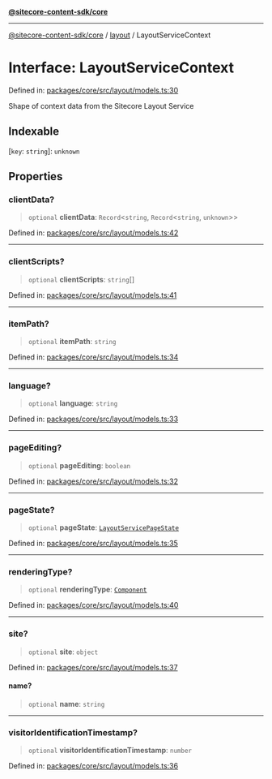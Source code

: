 [**@sitecore-content-sdk/core**](../../README.md)

***

[@sitecore-content-sdk/core](../../README.md) / [layout](../README.md) / LayoutServiceContext

# Interface: LayoutServiceContext

Defined in: [packages/core/src/layout/models.ts:30](https://github.com/Sitecore/xmc-jss-dev/blob/4e954baaff703857abef880e6218bead13dfe25d/packages/core/src/layout/models.ts#L30)

Shape of context data from the Sitecore Layout Service

## Indexable

\[`key`: `string`\]: `unknown`

## Properties

### clientData?

> `optional` **clientData**: `Record`\<`string`, `Record`\<`string`, `unknown`\>\>

Defined in: [packages/core/src/layout/models.ts:42](https://github.com/Sitecore/xmc-jss-dev/blob/4e954baaff703857abef880e6218bead13dfe25d/packages/core/src/layout/models.ts#L42)

***

### clientScripts?

> `optional` **clientScripts**: `string`[]

Defined in: [packages/core/src/layout/models.ts:41](https://github.com/Sitecore/xmc-jss-dev/blob/4e954baaff703857abef880e6218bead13dfe25d/packages/core/src/layout/models.ts#L41)

***

### itemPath?

> `optional` **itemPath**: `string`

Defined in: [packages/core/src/layout/models.ts:34](https://github.com/Sitecore/xmc-jss-dev/blob/4e954baaff703857abef880e6218bead13dfe25d/packages/core/src/layout/models.ts#L34)

***

### language?

> `optional` **language**: `string`

Defined in: [packages/core/src/layout/models.ts:33](https://github.com/Sitecore/xmc-jss-dev/blob/4e954baaff703857abef880e6218bead13dfe25d/packages/core/src/layout/models.ts#L33)

***

### pageEditing?

> `optional` **pageEditing**: `boolean`

Defined in: [packages/core/src/layout/models.ts:32](https://github.com/Sitecore/xmc-jss-dev/blob/4e954baaff703857abef880e6218bead13dfe25d/packages/core/src/layout/models.ts#L32)

***

### pageState?

> `optional` **pageState**: [`LayoutServicePageState`](../enumerations/LayoutServicePageState.md)

Defined in: [packages/core/src/layout/models.ts:35](https://github.com/Sitecore/xmc-jss-dev/blob/4e954baaff703857abef880e6218bead13dfe25d/packages/core/src/layout/models.ts#L35)

***

### renderingType?

> `optional` **renderingType**: [`Component`](../enumerations/RenderingType.md#component)

Defined in: [packages/core/src/layout/models.ts:40](https://github.com/Sitecore/xmc-jss-dev/blob/4e954baaff703857abef880e6218bead13dfe25d/packages/core/src/layout/models.ts#L40)

***

### site?

> `optional` **site**: `object`

Defined in: [packages/core/src/layout/models.ts:37](https://github.com/Sitecore/xmc-jss-dev/blob/4e954baaff703857abef880e6218bead13dfe25d/packages/core/src/layout/models.ts#L37)

#### name?

> `optional` **name**: `string`

***

### visitorIdentificationTimestamp?

> `optional` **visitorIdentificationTimestamp**: `number`

Defined in: [packages/core/src/layout/models.ts:36](https://github.com/Sitecore/xmc-jss-dev/blob/4e954baaff703857abef880e6218bead13dfe25d/packages/core/src/layout/models.ts#L36)

